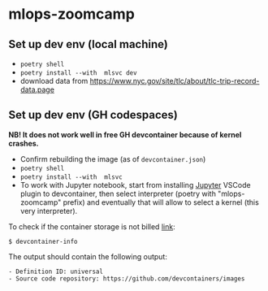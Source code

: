 # mlops-zoomcamp

## Set up dev env (local machine)

* `poetry shell`
* `poetry install --with  mlsvc dev`
* download data from https://www.nyc.gov/site/tlc/about/tlc-trip-record-data.page


## Set up dev env (GH codespaces)

**NB! It does not work well in free GH devcontainer because of kernel crashes.**

* Confirm rebuilding the image (as of `devcontainer.json`)
* `poetry shell`
* `poetry install --with  mlsvc`
* To work with Jupyter notebook, start from installing [Jupyter]() VSCode plugin to devcontainer, then select interpreter (poetry with "mlops-zoomcamp" prefix) and eventually that will allow to select a kernel (this very interpreter).

To check if the container storage is not billed [link](https://docs.github.com/en/codespaces/troubleshooting/troubleshooting-included-usage#storage-usage-for-your-base-dev-container):
```
$ devcontainer-info
```

The output should contain the following output:
```
- Definition ID: universal
- Source code repository: https://github.com/devcontainers/images
```
